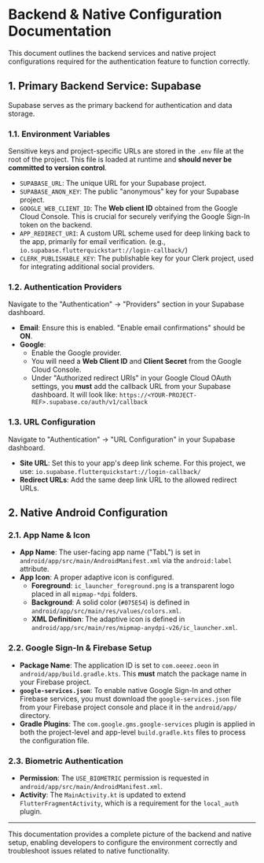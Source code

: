 # Backend & Native Configuration Documentation

This document outlines the backend services and native project configurations required for the authentication feature to function correctly.

## 1. Primary Backend Service: Supabase

Supabase serves as the primary backend for authentication and data storage.

### 1.1. Environment Variables

Sensitive keys and project-specific URLs are stored in the `.env` file at the root of the project. This file is loaded at runtime and **should never be committed to version control**.

-   `SUPABASE_URL`: The unique URL for your Supabase project.
-   `SUPABASE_ANON_KEY`: The public "anonymous" key for your Supabase project.
-   `GOOGLE_WEB_CLIENT_ID`: The **Web client ID** obtained from the Google Cloud Console. This is crucial for securely verifying the Google Sign-In token on the backend.
-   `APP_REDIRECT_URI`: A custom URL scheme used for deep linking back to the app, primarily for email verification. (e.g., `io.supabase.flutterquickstart://login-callback/`)
-   `CLERK_PUBLISHABLE_KEY`: The publishable key for your Clerk project, used for integrating additional social providers.

### 1.2. Authentication Providers

Navigate to the "Authentication" -> "Providers" section in your Supabase dashboard.

-   **Email**: Ensure this is enabled. "Enable email confirmations" should be **ON**.
-   **Google**:
    -   Enable the Google provider.
    -   You will need a **Web Client ID** and **Client Secret** from the Google Cloud Console.
    -   Under "Authorized redirect URIs" in your Google Cloud OAuth settings, you **must** add the callback URL from your Supabase dashboard. It will look like: `https://<YOUR-PROJECT-REF>.supabase.co/auth/v1/callback`

### 1.3. URL Configuration

Navigate to "Authentication" -> "URL Configuration" in your Supabase dashboard.

-   **Site URL**: Set this to your app's deep link scheme. For this project, we use: `io.supabase.flutterquickstart://login-callback/`
-   **Redirect URLs**: Add the same deep link URL to the allowed redirect URLs.

## 2. Native Android Configuration

### 2.1. App Name & Icon

-   **App Name**: The user-facing app name ("TabL") is set in `android/app/src/main/AndroidManifest.xml` via the `android:label` attribute.
-   **App Icon**: A proper adaptive icon is configured.
    -   **Foreground**: `ic_launcher_foreground.png` is a transparent logo placed in all `mipmap-*dpi` folders.
    -   **Background**: A solid color (`#075E54`) is defined in `android/app/src/main/res/values/colors.xml`.
    -   **XML Definition**: The adaptive icon is defined in `android/app/src/main/res/mipmap-anydpi-v26/ic_launcher.xml`.

### 2.2. Google Sign-In & Firebase Setup

-   **Package Name**: The application ID is set to `com.oeeez.oeon` in `android/app/build.gradle.kts`. This **must** match the package name in your Firebase project.
-   **`google-services.json`**: To enable native Google Sign-In and other Firebase services, you must download the `google-services.json` file from your Firebase project console and place it in the `android/app/` directory.
-   **Gradle Plugins**: The `com.google.gms.google-services` plugin is applied in both the project-level and app-level `build.gradle.kts` files to process the configuration file.

### 2.3. Biometric Authentication

-   **Permission**: The `USE_BIOMETRIC` permission is requested in `android/app/src/main/AndroidManifest.xml`.
-   **Activity**: The `MainActivity.kt` is updated to extend `FlutterFragmentActivity`, which is a requirement for the `local_auth` plugin.

---
This documentation provides a complete picture of the backend and native setup, enabling developers to configure the environment correctly and troubleshoot issues related to native functionality.
